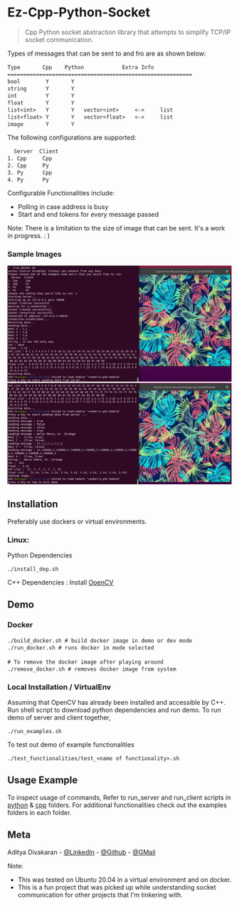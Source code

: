 # Ez-Cpp-Python-Socket
> Cpp Python socket abstraction library that attempts to simplify TCP/IP socket communication.

Types of messages that can be sent to and fro are as shown below:
```
Type       Cpp    Python            Extra Info
==========================================================
bool        Y       Y
string      Y       Y
int         Y       Y
float       Y       Y
list<int>   Y       Y   vector<int>     <->     list
list<float> Y       Y   vector<float>   <->     list
image       Y       Y
```
The following configurations are supported:
```
  Server  Client
1. Cpp     Cpp  
2. Cpp     Py   
3. Py      Cpp  
4. Py      Py   
```

Configurable Functionalities include:
- Polling in case address is busy
- Start and end tokens for every message passed

Note: There is a limitation to the size of image that can be sent. It's a work in progress. : )

### Sample Images
![Sample1](imgs/sample1.png)
![Sample2](imgs/sample2.png)

## Installation
Preferably use dockers or virtual environments.

### Linux:
Python Dependencies
```
./install_dep.sh
```
C++ Dependencies : Install [OpenCV](https://github.com/opencv/opencv)


## Demo

### Docker
```
./build_docker.sh # build docker image in demo or dev mode
./run_docker.sh # runs docker in mode selected

# To remove the docker image after playing around
./remove_docker.sh # removes docker image from system
```

### Local Installation / VirtualEnv
Assuming that OpenCV has already been installed and accessible by C++.
Run shell script to download python dependencies and run demo.
To run demo of server and client together,
```
./run_examples.sh
```
To test out demo of example functionalities
```
./test_functionalities/test_<name of functionality>.sh
```

## Usage Example
To inspect usage of commands,
Refer to run_server and run_client scripts in [python](python) & [cpp](cpp) folders. For additional functionalities check out the examples folders in each folder.

## Meta

Aditya Divakaran - [@LinkedIn](https://www.linkedin.com/in/aditya-divakaran/) - [@Github](https://github.com/Aditya-Diva) - [@GMail](adi.develops@gmail.com)

Note:
- This was tested on Ubuntu 20.04 in a virtual environment and on docker. 
- This is a fun project that was picked up while understanding socket communication for other projects that I'm tinkering with.